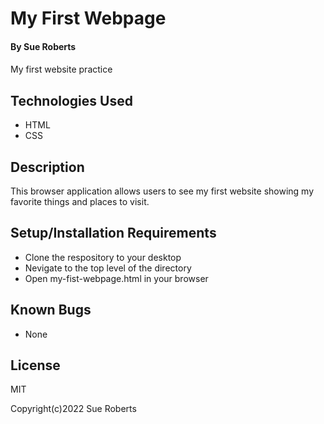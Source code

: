 # My First Webpage

#### By Sue Roberts

#### 
My first website practice  

## Technologies Used

* HTML
* CSS

## Description

This browser application allows users to see my first website showing my favorite things and places to visit. 

## Setup/Installation Requirements

* Clone the respository to your desktop
* Nevigate to the top level of the directory
* Open my-fist-webpage.html in your browser

## Known Bugs

* None

## License
MIT

Copyright(c)2022 Sue Roberts
